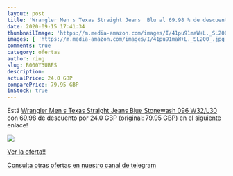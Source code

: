 ```yaml
---
layout: post
title: 'Wrangler Men s Texas Straight Jeans  Blu al 69.98 % de descuento'
date: 2020-09-15 17:41:34
thumbnailImage: 'https://m.media-amazon.com/images/I/41pu91maW+L._SL200_.jpg'
images: [ 'https://m.media-amazon.com/images/I/41pu91maW+L._SL200_.jpg' ]
comments: true
category: ofertas
author: ring
slug: B000Y3UBES
description:
actualPrice: 24.0 GBP
comparePrice: 79.95 GBP
inStock: true
---
```


Está [Wrangler Men s Texas Straight Jeans  Blue  Stonewash 096   W32/L30](https://www.amazon.com/dp/B000Y3UBES/?tag=redken08-20) con 69.98 de descuento por 24.0 GBP (original: 79.95 GBP) en el siguiente enlace!

[![](https://m.media-amazon.com/images/I/41pu91maW+L._SL200_.jpg)](https://www.amazon.com/dp/B000Y3UBES/?tag=redken08-20)

[Ver la oferta!!](https://www.amazon.com/dp/B000Y3UBES/?tag=redken08-20)

[Consulta otras ofertas en nuestro canal de telegram](https://t.me/s/ofertas25)
